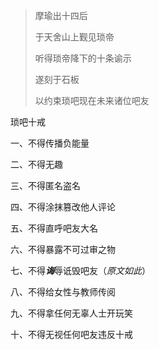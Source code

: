 > 摩瑜出十四后
>
> 于天舍山上觐见琐帝
>
> 听得琐帝降下的十条谕示
>
> 遂刻于石板
>
> 以约束琐吧现在未来诸位吧友

琐吧十戒

一、不得传播负能量

二、不得无趣

三、不得匿名盗名

四、不得涂抹篡改他人评论

五、不得直呼吧友大名

六、不得暴露不可过审之物

七、不得***诲***辱诋毁吧友（*原文如此*）

八、不得给女性与教师传阅

九、不得拿任何无辜人士开玩笑

十、不得无视任何吧友违反十戒

